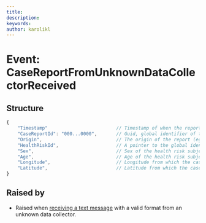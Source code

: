 ```yaml
---
title: 
description: 
keywords: 
author: karolikl
---
```

# Event: CaseReportFromUnknownDataCollectorReceived

## Structure
```javascript
{
    "Timestamp"                         // Timestamp of when the report was received
    "CaseReportId": "000...0000",       // Guid, global identifier of the case report
    "Origin",                           // The origin of the report (eg. the phone number of the sender)
    "HealthRiskId",                     // A pointer to the global identifier of the health risk reported
    "Sex",                              // Sex of the health risk subject. 1 = Male, 2 = Female
    "Age",                              // Age of the health risk subject.
    "Longitude",                        // Longitude from which the case report was sent
    "Latitude",                         // Latitude from which the case report was sent
}
```

## Raised by
* Raised when [receiving a text message](../Processes/ReceivingTextMessage.md) with a valid format from an unknown data collector.